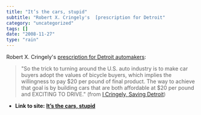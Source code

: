 ```yaml
---
title: "It’s the cars, stupid"
subtitle: "Robert X. Cringely's  [prescription for Detroit"
category: "uncategorized"
tags: []
date: "2008-11-27"
type: "rain"
---
```

Robert X. Cringely's  [prescription for Detroit
automakers](<http://www.pbs.org/cringely/pulpit/2008/pulpit_20081126_005507.html>):

> "So the trick to turning around the U.S. auto industry is to make car buyers
> adopt the values of bicycle buyers, which implies the willingness to pay $20
> per pound of final product. The way to achieve that goal is by building cars
> that are both affordable at $20 per pound and EXCITING TO DRIVE." (from [I
> Cringely, Saving
> Detroit](<http://www.pbs.org/cringely/pulpit/2008/pulpit_20081126_005507.html>))


* **Link to site:** **[It’s the cars, stupid](None)**